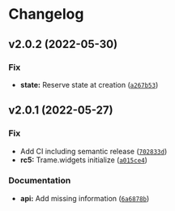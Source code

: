 # Changelog

<!--next-version-placeholder-->

## v2.0.2 (2022-05-30)
### Fix
* **state:** Reserve state at creation ([`a267b53`](https://github.com/Kitware/trame-vega/commit/a267b53d0bf9e73593a83f53c1b04f432d3d8153))

## v2.0.1 (2022-05-27)
### Fix
* Add CI including semantic release ([`702833d`](https://github.com/Kitware/trame-vega/commit/702833da5e25ae49b489d2ec7c131db9093370ac))
* **rc5:** Trame.widgets initialize ([`a015ce4`](https://github.com/Kitware/trame-vega/commit/a015ce4f1f8cddb4407cf3e79b2521810780ce54))

### Documentation
* **api:** Add missing information ([`6a6878b`](https://github.com/Kitware/trame-vega/commit/6a6878bb80e3c51471fce88c69a8b62450c91822))
